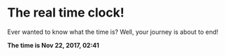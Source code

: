 # The real time clock!

Ever wanted to know what the time is? Well, your journey is about to end!

**The time is Nov 22, 2017, 02:41**